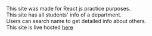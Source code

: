 This site was made for React js practice purposes. </br>
This site has all students' info of a department. </br>
Users can search name to get detailed info about others. </br>
This site is live hosted <a href='https://students-info-suny.netlify.app/'>here</a>
